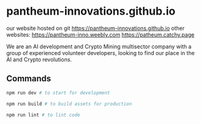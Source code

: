 # pantheum-innovations.github.io
our website hosted on git
https://pantheum-innovations.github.io
other websites:
https://pantheum-inno.weebly.com
https://patheum.catchy.page

We are an AI development and Crypto Mining multisector company with a group of experienced volunteer developers, looking to find our place in the AI and Crypto revolutions. 

## Commands

```bash
npm run dev # to start for development
```

```bash
npm run build # to build assets for production
```

```bash
npm run lint # to lint code
```
